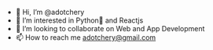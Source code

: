 - 👋 Hi, I’m @adotchery
- 👀 I’m interested in Python🐍 and Reactjs
- 💞️ I’m looking to collaborate on Web and App Development 
- 📫 How to reach me adotchery@gmail.com

<!---
adotchery/adotchery is a ✨ special ✨ repository because its `README.md` (this file) appears on your GitHub profile.
You can click the Preview link to take a look at your changes.
--->
